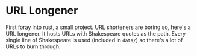 # URL Longener
First foray into rust, a small project.
URL shorteners are boring so, here's a URL longener.
It hosts URLs with Shakespeare quotes as the path.
Every single line of Shakespeare is used (included in `data/`)
so there's a lot of URLs to burn through.

